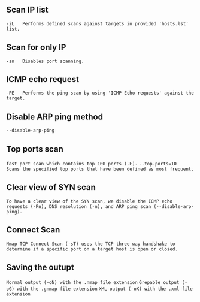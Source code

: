 ## Scan IP list
 `-iL	Performs defined scans against targets in provided 'hosts.lst' list.`

## Scan for only IP
 `-sn	Disables port scanning.`

## ICMP echo request
 `-PE	Performs the ping scan by using 'ICMP Echo requests' against the target.`

## Disable ARP ping method
 `--disable-arp-ping`

## Top ports scan
  `fast port scan which contains top 100 ports (-F).`
  `--top-ports=10	Scans the specified top ports that have been defined as most frequent.`
   
## Clear view of SYN scan
  `To have a clear view of the SYN scan, we disable the ICMP echo requests (-Pn), DNS resolution (-n), and ARP ping scan (--disable-arp-ping).`

## Connect Scan
 `Nmap TCP Connect Scan (-sT) uses the TCP three-way handshake to determine if a specific port on a target host is open or closed.`

## Saving the outupt
   `Normal output (-oN) with the .nmap file extension`
   `Grepable output (-oG) with the .gnmap file extension`
   `XML output (-oX) with the .xml file extension`
